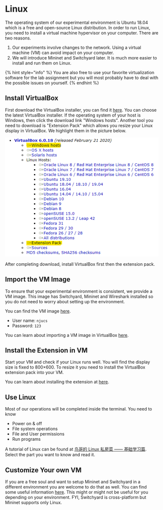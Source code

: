 # Linux

The operating system of our experimental environment is Ubuntu 18.04 which is a free and open-source Linux distribution. In order to run Linux, you need to install a virtual machine hypervisor on your computer. There are two reasons.

1. Our experiments involve changes to the network. Using a virtual machine \(VM\) can avoid impact on your computer.
2. We will introduce Mininet and Switchyard later. It is much more easier to install and run them on Linux.

{% hint style="info" %}
You are also free to use your favorite virtualization software for the lab assignment but you will most probably have to deal with the possible issues on yourself.
{% endhint %}

## Install VirtualBox

First download the VirtualBox installer, you can find it [here](https://www.virtualbox.org/wiki/Download_Old_Builds_6_0). You can choose the latest VirtualBox installer. If the operating system of your host is Windows, then click the download link "Windows hosts". Another tool you need to download is "Extension Pack" which allows you resize your Linux display in VirtualBox. We highlight them in the picture below.

![VirtualBox download](../../.gitbook/assets/vb-download.png)

After completing download, install VirtualBox first then the extension pack.

## Import the VM Image

To ensure that your experimental environment is consistent, we provide a VM image. This image has Switchyard, Mininet and Wireshark installed so you do not need to worry about setting up the environment.

You can find the VM image [here](https://box.nju.edu.cn/d/f334d2c3bd4446b68003/).

* User name: `njucs`
* Password: `123`

You can learn about importing a VM image in VirtualBox [here](https://docs.oracle.com/cd/E36500_01/E36513/html/qs-import-vm.html).

## Install the Extension in VM

Start your VM and check if your Linux runs well. You will find the display size is fixed to 800×600. To resize it you need to install the VirtualBox extension pack into your VM.

You can learn about installing the extension at [here](https://support.huaweicloud.com/bestpractice-ims/zh-cn_topic_0104740159.html).

## Use Linux

Most of our operations will be completed inside the terminal. You need to know

* Power on & off
* File system operations
* File and User permissions
* Run programs

A tutorial of Linux can be found at [鸟哥的 Linux 私房菜 —— 基础学习篇](http://cn.linux.vbird.org/linux_basic/linux_basic.php). Select the part you want to know and read it.

## Customize Your own VM

If you are a free soul and want to setup Mininet and Switchyard in a different environment you are welcome to do that as well. You can find some useful information [here](../../appendix/environment-setup.md). This might or might not be useful for you depending on your environment. FYI, Switchyard is cross-platform but Mininet supports only Linux.


